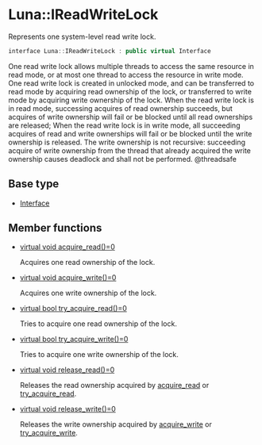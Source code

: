 # Luna::IReadWriteLock
Represents one system-level read write lock. 

```c++
interface Luna::IReadWriteLock : public virtual Interface
```

One read write lock allows multiple threads to access the same resource in read mode, or at most one thread to access the resource in write mode. One read write lock is created in unlocked mode, and can be transferred to read mode by acquiring read ownership of the lock, or transferred to write mode by acquiring write ownership of the lock. When the read write lock is in read mode, successing acquires of read ownership succeeds, but acquires of write ownership will fail or be blocked until all read ownerships are released; When the read write lock is in write mode, all succeeding acquires of read and write ownerships will fail or be blocked until the write ownership is released. The write ownership is not recursive: succeeding acquire of write ownership from the thread that already acquired the write ownership causes deadlock and shall not be performed. @threadsafe 

## Base type
* [Interface](struct_luna_1_1_interface.md)
## Member functions
* [virtual void acquire_read()=0](struct_luna_1_1_i_read_write_lock_1a4c422b9f02a7acdbc1b18668d0d4fa9f.md)

    Acquires one read ownership of the lock. 

* [virtual void acquire_write()=0](struct_luna_1_1_i_read_write_lock_1abdaf802022253a2a516731180958b4c5.md)

    Acquires one write ownership of the lock. 

* [virtual bool try_acquire_read()=0](struct_luna_1_1_i_read_write_lock_1affc9612ed2c089bba5dadf527a42acb8.md)

    Tries to acquire one read ownership of the lock. 

* [virtual bool try_acquire_write()=0](struct_luna_1_1_i_read_write_lock_1aaafad82e226eb10829ab823b3fb49da6.md)

    Tries to acquire one write ownership of the lock. 

* [virtual void release_read()=0](struct_luna_1_1_i_read_write_lock_1a4ae8f05cc92bc1c6ec3069ef8a79b590.md)

    Releases the read ownership acquired by [acquire_read](struct_luna_1_1_i_read_write_lock_1a4c422b9f02a7acdbc1b18668d0d4fa9f.md) or [try_acquire_read](struct_luna_1_1_i_read_write_lock_1affc9612ed2c089bba5dadf527a42acb8.md). 

* [virtual void release_write()=0](struct_luna_1_1_i_read_write_lock_1ae2a34e31690b2e76292eb05389dfa36f.md)

    Releases the write ownership acquired by [acquire_write](struct_luna_1_1_i_read_write_lock_1abdaf802022253a2a516731180958b4c5.md) or [try_acquire_write](struct_luna_1_1_i_read_write_lock_1aaafad82e226eb10829ab823b3fb49da6.md). 

